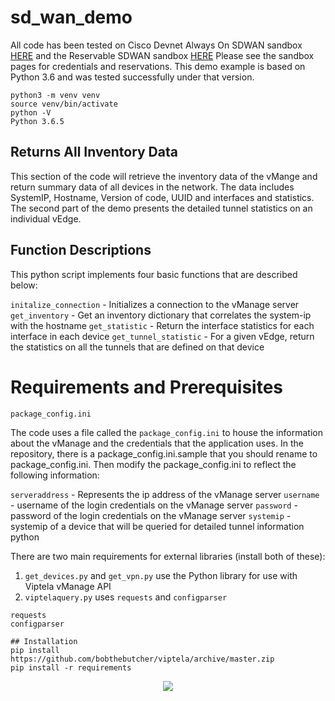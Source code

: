 # sd_wan_demo

All code has been tested on Cisco Devnet Always On SDWAN sandbox [HERE](https://devnetsandbox.cisco.com/RM/Diagram/Index/4fb544ad-c88c-4227-8b09-5d35aa26a63b?diagramType=Topology) and the Reservable SDWAN sandbox [HERE](https://devnetsandbox.cisco.com/RM/Diagram/Index/8a5390bf-3017-4dc2-a77b-23b6cf8b2267?diagramType=Topology) Please see the sandbox pages for credentials and reservations. This demo example is based on Python 3.6 and was tested successfully under that version.

```
python3 -m venv venv
source venv/bin/activate
python -V
Python 3.6.5
```

## Returns All Inventory Data
This section of the code will retrieve the inventory data of the vMange and return summary data of all devices in the network. The data includes SystemIP, Hostname, Version of code, UUID and interfaces and statistics. The second part of the demo presents the detailed tunnel statistics on an individual vEdge.

## Function Descriptions
This python script implements four basic functions that are described below:

`initalize_connection` - Initializes a connection to the vManage server
`get_inventory` - Get an inventory dictionary that correlates the system-ip with the hostname
`get_statistic` - Return the interface statistics for each interface in each device
`get_tunnel_statistic` - For a given vEdge, return the statistics on all the tunnels that are defined on that device

# Requirements and Prerequisites
`package_config.ini`

The code uses a file called the `package_config.ini` to house the information about the vManage and the credentials that the application uses. In the repository, there is a package_config.ini.sample that you should rename to package_config.ini. Then modify the package_config.ini to reflect the following information:

`serveraddress` - Represents the ip address of the vManage server
`username` - username of the login credentials on the vManage server
`password` - password of the login credentials on the vManage server
`systemip` - systemip of a device that will be queried for detailed tunnel information
python


There are two main requirements for external libraries (install both of these):
1. `get_devices.py` and `get_vpn.py` use the Python library for use with Viptela vManage API
2. `viptelaquery.py` uses `requests` and `configparser`

```
requests
configparser
```
```
## Installation
pip install https://github.com/bobthebutcher/viptela/archive/master.zip
pip install -r requirements
```

<p align="center">
    <img max-width: 100% src="https://raw.githubusercontent.com/bigevilbeard/sd_wan_demo/master/termtosvg_wb7f_jph.svg">
</p>
